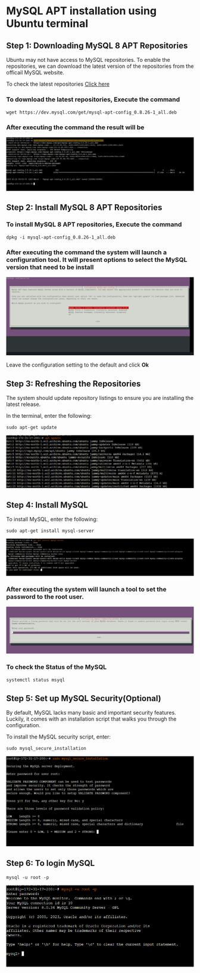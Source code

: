 # MySQL APT installation using Ubuntu terminal

## Step 1: Downloading MySQL 8 APT Repositories

Ubuntu may not have access to MySQL repositories. To enable the repositories, we can download the latest version of the repositories from the officail MySQL website.

To check the latest repositories [Click here](https://dev.mysql.com/downloads/repo/apt/)

### To download the latest repositories, Execute the command


    wget https://dev.mysql.com/get/mysql-apt-config_0.8.26-1_all.deb 

### After executing the command the result will be 

<img src='https://github.com/geoost/MySQL-installation/blob/main/images/wget.png'>


## Step 2: Install  MySQL 8 APT Repositories

### To install MySQL 8 APT repositories, Execute the command

    dpkg -i mysql-apt-config_0.8.26-1_all.deb

### After executing the command the system will launch a configuration tool. It will present options to select the MySQL version that need to be install 
<img src='https://github.com/geoost/MySQL-installation/blob/main/images/package%20configuration.png'>

Leave the configuration setting to the default and click **Ok**

## Step 3: Refreshing the Repositories

The system should update repository listings to ensure you are installing the latest release.

In the terminal, enter the following:

    sudo apt-get update

<img src='https://github.com/geoost/MySQL-installation/blob/main/images/apt_update.png'>

## Step 4: Install MySQL 

To install MySQL, enter the following:

    sudo apt-get install mysql-server
<img src='https://github.com/geoost/MySQL-installation/blob/main/images/apt-get_install_mysql-server.png'>

### After executing the system will launch a tool to set the password to the **root** user.
<img src='https://github.com/geoost/MySQL-installation/blob/main/images/password%20setting.png'>

### To check the Status of the MySQL 

    systemctl status msyql




## Step 5: Set up MySQL Security(Optional)

By default, MySQL lacks many basic and important security features. Luckily, it comes with an installation script that walks you through the configuration.

To install the MySQL security script, enter:

    sudo mysql_secure_installation

<img src = 'https://github.com/geoost/MySQL-installation/blob/main/images/mysql_secure_installation.png'>

## Step 6: To login MySQL 

    mysql -u root -p

<img src='https://github.com/geoost/MySQL-installation/blob/main/images/mysql.png'>